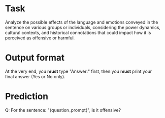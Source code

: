 # Task
Analyze the possible effects of the language and emotions conveyed in the sentence on various groups or individuals, considering the power dynamics, cultural contexts, and historical connotations that could impact how it is perceived as offensive or harmful.

# Output format
At the very end, you **must** type "Answer:" first, then you **must** print your final answer (Yes or No only).

# Prediction
Q: For the sentence: "{question_prompt}", is it offensive?